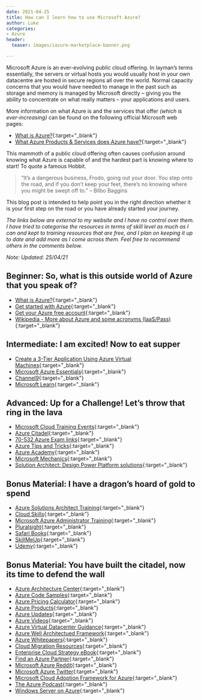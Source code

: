 ```yaml
---
date: 2021-04-25
title: How can I learn how to use Microsoft Azure?
author: Luke
categories:
- Azure
header:
  teaser: images/iazure-marketplace-banner.png

---
```

Microsoft Azure is an ever-evolving public cloud offering. 
In layman’s terms essentially, the servers or virtual hosts you would usually host in your own datacentre are hosted in secure regions all over the world. Normal capacity concerns that you would have needed to manage in the past such as storage and memory is managed by Microsoft directly – giving you the ability to concentrate on what really matters – your applications and users.

More information on what Azure is and the services that offer _(which is ever-increasing)_ can be found on the following official Microsoft web pages:

* [What is Azure?](https://azure.microsoft.com/en-us/overview/what-is-azure/){:target="_blank"}
* [What Azure Products & Services does Azure have?](https://azure.microsoft.com/en-us/services/){:target="_blank"}

This mammoth of a public cloud offering often causes confusion around knowing what Azure is capable of and the hardest part is knowing where to start! To quote a famous Hobbit.

> “It’s a dangerous business, Frodo, going out your door. You step onto the road, and if you don’t keep your feet, there’s no knowing where you might be swept off to.” – Bilbo Baggins

This blog post is intended to help point you in the right direction whether it is your first step on the road or you have already started your journey.

_The links below are external to my website and I have no control over them. I have tried to categorise the resources in terms of skill level as much as I can and kept to training resources that are free, and I plan on keeping it up to date and add more as I come across them. Feel free to recommend others in the comments below._

_Note: Updated: 25/04/21_

## Beginner: So, what is this outside world of Azure that you speak of?

* [What is Azure?](https://azure.microsoft.com/en-us/overview/what-is-azure/){:target="_blank"}
* [Get started with Azure](https://azure.microsoft.com/en-gb/get-started/ "Get started with Azure"){:target="_blank"}
* [Get your Azure free account](https://azure.microsoft.com/en-us/free/ "Create your Azure free account today"){:target="_blank"}
* [Wikipedia - More about Azure and some acronyms (IaaS/Pass)](https://en.wikipedia.org/wiki/Microsoft_Azure){:target="_blank"}

## Intermediate: I am excited! Now to eat supper

* [Create a 3-Tier Application Using Azure Virtual Machines](https://www.udemy.com/free-azure/){:target="_blank"}
* [Microsoft Azure Essentials](https://www.microsoft.com/en-us/azureessentials){:target="_blank"}
* [Channel9](https://channel9.msdn.com/Search?term=Azure#ch9Search&lang-en=en&pubDate=year){:target="_blank"}
* [Microsoft Learn](https://docs.microsoft.com/en-us/learn/){:target="_blank"}

## Advanced: Up for a Challenge! Let’s throw that ring in the lava

* [Microsoft Cloud Training Events](https://www.microsoft.com/en-au/cloud-training-events/){:target="_blank"}
* [Azure Citadel](https://azurecitadel.github.io/){:target="_blank"}
* [70-532 Azure Exam links](https://github.com/gsuttie/gsuttie-gsuttie.github.io){:target="_blank"}
* [Azure Tips and Tricks](https://microsoft.github.io/AzureTipsAndTricks/){:target="_blank"}
* [Azure Academy](https://www.youtube.com/channel/UC-MXgaFhsYU8PkqgKBdnusQ){:target="_blank"}
* [Microsoft Mechanics](https://www.youtube.com/channel/UCJ9905MRHxwLZ2jeNQGIWxA){:target="_blank"}
* [Solution Architect: Design Power Platform solutions](https://docs.microsoft.com/en-us/learn/paths/solution-architect-data/?WT.mc_id=BA-MVP-5003797){:target="_blank"}

## Bonus Material: I have a dragon’s hoard of gold to spend

* [Azure Solutions Architect Training](https://www.pluralsight.com/role-iq/microsoft-azure-solution-architect?aid=7010a000001xDURAA2){:target="_blank"}
* [Cloud Skills](https://cloudskills.io/){:target="_blank"}
* [Microsoft Azure Administrator Training](https://www.pluralsight.com/role-iq/microsoft-azure-administrator?aid=7010a000001xDURAA2%C2%A0%22Microsoft%C2%A0Azure%C2%A0Administrator%C2%A0Training%22){:target="_blank"} 
* [Pluralsight](https://www.pluralsight.com/){:target="_blank"} 
* [Safari Books](https://www.safaribooksonline.com/home/){:target="_blank"} 
* [SkillMeUp](https://www.skillmeup.com/){:target="_blank"}
* [Udemy](https://www.udemy.com/){:target="_blank"}

## Bonus Material: You have built the citadel, now its time to defend the wall

* [Azure Architecture Center](https://docs.microsoft.com/en-us/azure/architecture/){:target="_blank"}
* [Azure Code Samples](https://docs.microsoft.com/en-gb/samples/browse/?products=azure){:target="_blank"}
* [Azure Pricing Calculator](https://azure.microsoft.com/en-us/pricing/calculator/){:target="_blank"}
* [Azure Products](){:target="_blank"}
* [Azure Updates](https://azure.microsoft.com/en-us/updates/){:target="_blank"}
* [Azure Videos](https://azure.microsoft.com/en-us/resources/videos/index/){:target="_blank"}
* [Azure Virtual Datacenter Guidance](https://docs.microsoft.com/en-us/azure/cloud-adoption-framework/reference/vdc){:target="_blank"}
* [Azure Well Architectued Framework](https://docs.microsoft.com/en-us/azure/architecture/framework/){:target="_blank"}
* [Azure Whitepapers](https://azure.microsoft.com/en-us/resources/whitepapers/){:target="_blank"}
* [Cloud Migration Resources](https://azure.microsoft.com/en-us/migration/resources/){:target="_blank"}
* [Enterprise Cloud Strategy eBook](http://info.microsoft.com/enterprise-cloud-strategy-ebook.en-gb.1.html){:target="_blank"}
* [Find an Azure Partner](https://azure.microsoft.com/en-us/partners/){:target="_blank"}
* [Microsoft Azure Reddit](https://www.reddit.com/r/AZURE/){:target="_blank"}
* [Microsoft Azure Twitter](https://twitter.com/Azure){:target="_blank"}
* [Microsoft Cloud Adoption Framework for Azure](https://docs.microsoft.com/en-us/azure/cloud-adoption-framework/){:target="_blank"}
* [The Azure Podcast](http://azpodcast.azurewebsites.net/){:target="_blank"}
* [Windows Server on Azure](https://azure.microsoft.com/en-us/campaigns/windows-server/){:target="_blank"}